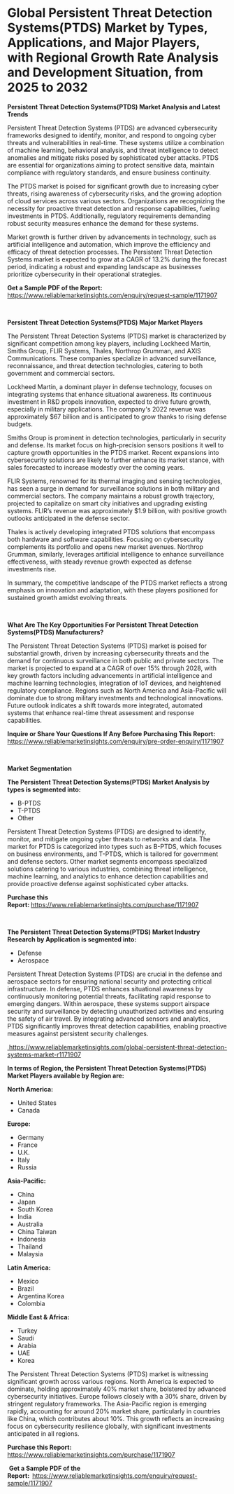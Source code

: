 <p><h1>Global Persistent Threat Detection Systems(PTDS) Market by Types, Applications, and Major Players, with Regional Growth Rate Analysis and Development Situation, from 2025 to 2032</h1></p><p><strong>Persistent Threat Detection Systems(PTDS) Market Analysis and Latest Trends</strong></p>
<p><p>Persistent Threat Detection Systems (PTDS) are advanced cybersecurity frameworks designed to identify, monitor, and respond to ongoing cyber threats and vulnerabilities in real-time. These systems utilize a combination of machine learning, behavioral analysis, and threat intelligence to detect anomalies and mitigate risks posed by sophisticated cyber attacks. PTDS are essential for organizations aiming to protect sensitive data, maintain compliance with regulatory standards, and ensure business continuity.</p><p>The PTDS market is poised for significant growth due to increasing cyber threats, rising awareness of cybersecurity risks, and the growing adoption of cloud services across various sectors. Organizations are recognizing the necessity for proactive threat detection and response capabilities, fueling investments in PTDS. Additionally, regulatory requirements demanding robust security measures enhance the demand for these systems.</p><p>Market growth is further driven by advancements in technology, such as artificial intelligence and automation, which improve the efficiency and efficacy of threat detection processes. The Persistent Threat Detection Systems market is expected to grow at a CAGR of 13.2% during the forecast period, indicating a robust and expanding landscape as businesses prioritize cybersecurity in their operational strategies.</p></p>
<p><strong>Get a Sample PDF of the Report:&nbsp;</strong> <a href="https://www.reliablemarketinsights.com/enquiry/request-sample/1171907?utm_campaign=3090&utm_medium=2&utm_source=Github&utm_content=ia&utm_term=16042025&utm_id=persistent-threat-detection-systemsptds">https://www.reliablemarketinsights.com/enquiry/request-sample/1171907</a></p>
<p>&nbsp;</p>
<p><strong>Persistent Threat Detection Systems(PTDS) Major Market Players</strong></p>
<p><p>The Persistent Threat Detection Systems (PTDS) market is characterized by significant competition among key players, including Lockheed Martin, Smiths Group, FLIR Systems, Thales, Northrop Grumman, and AXIS Communications. These companies specialize in advanced surveillance, reconnaissance, and threat detection technologies, catering to both government and commercial sectors.</p><p>Lockheed Martin, a dominant player in defense technology, focuses on integrating systems that enhance situational awareness. Its continuous investment in R&D propels innovation, expected to drive future growth, especially in military applications. The company's 2022 revenue was approximately $67 billion and is anticipated to grow thanks to rising defense budgets.</p><p>Smiths Group is prominent in detection technologies, particularly in security and defense. Its market focus on high-precision sensors positions it well to capture growth opportunities in the PTDS market. Recent expansions into cybersecurity solutions are likely to further enhance its market stance, with sales forecasted to increase modestly over the coming years.</p><p>FLIR Systems, renowned for its thermal imaging and sensing technologies, has seen a surge in demand for surveillance solutions in both military and commercial sectors. The company maintains a robust growth trajectory, projected to capitalize on smart city initiatives and upgrading existing systems. FLIR’s revenue was approximately $1.9 billion, with positive growth outlooks anticipated in the defense sector.</p><p>Thales is actively developing integrated PTDS solutions that encompass both hardware and software capabilities. Focusing on cybersecurity complements its portfolio and opens new market avenues. Northrop Grumman, similarly, leverages artificial intelligence to enhance surveillance effectiveness, with steady revenue growth expected as defense investments rise.</p><p>In summary, the competitive landscape of the PTDS market reflects a strong emphasis on innovation and adaptation, with these players positioned for sustained growth amidst evolving threats.</p></p>
<p>&nbsp;</p>
<p><strong>What Are The Key Opportunities For Persistent Threat Detection Systems(PTDS) Manufacturers?</strong></p>
<p><p>The Persistent Threat Detection Systems (PTDS) market is poised for substantial growth, driven by increasing cybersecurity threats and the demand for continuous surveillance in both public and private sectors. The market is projected to expand at a CAGR of over 15% through 2028, with key growth factors including advancements in artificial intelligence and machine learning technologies, integration of IoT devices, and heightened regulatory compliance. Regions such as North America and Asia-Pacific will dominate due to strong military investments and technological innovations. Future outlook indicates a shift towards more integrated, automated systems that enhance real-time threat assessment and response capabilities.</p></p>
<p><strong>Inquire or Share Your Questions If Any Before Purchasing This Report:</strong> <a href="https://www.reliablemarketinsights.com/enquiry/pre-order-enquiry/1171907?utm_campaign=3090&utm_medium=2&utm_source=Github&utm_content=ia&utm_term=16042025&utm_id=persistent-threat-detection-systemsptds">https://www.reliablemarketinsights.com/enquiry/pre-order-enquiry/1171907</a></p>
<p>&nbsp;</p>
<p><strong>Market Segmentation</strong></p>
<p><strong>The Persistent Threat Detection Systems(PTDS) Market Analysis by types is segmented into:</strong></p>
<p><ul><li>B-PTDS</li><li>T-PTDS</li><li>Other</li></ul></p>
<p><p>Persistent Threat Detection Systems (PTDS) are designed to identify, monitor, and mitigate ongoing cyber threats to networks and data. The market for PTDS is categorized into types such as B-PTDS, which focuses on business environments, and T-PTDS, which is tailored for government and defense sectors. Other market segments encompass specialized solutions catering to various industries, combining threat intelligence, machine learning, and analytics to enhance detection capabilities and provide proactive defense against sophisticated cyber attacks.</p></p>
<p><strong>Purchase this Report:&nbsp;</strong><a href="https://www.reliablemarketinsights.com/purchase/1171907?utm_campaign=3090&utm_medium=2&utm_source=Github&utm_content=ia&utm_term=16042025&utm_id=persistent-threat-detection-systemsptds">https://www.reliablemarketinsights.com/purchase/1171907</a></p>
<p>&nbsp;</p>
<p><strong>The Persistent Threat Detection Systems(PTDS) Market Industry Research by Application is segmented into:</strong></p>
<p><ul><li>Defense</li><li>Aerospace</li></ul></p>
<p><p>Persistent Threat Detection Systems (PTDS) are crucial in the defense and aerospace sectors for ensuring national security and protecting critical infrastructure. In defense, PTDS enhances situational awareness by continuously monitoring potential threats, facilitating rapid response to emerging dangers. Within aerospace, these systems support airspace security and surveillance by detecting unauthorized activities and ensuring the safety of air travel. By integrating advanced sensors and analytics, PTDS significantly improves threat detection capabilities, enabling proactive measures against persistent security challenges.</p></p>
<p><a href="https://www.reliablemarketinsights.com/global-persistent-threat-detection-systems-market-r1171907?utm_campaign=3090&utm_medium=2&utm_source=Github&utm_content=ia&utm_term=16042025&utm_id=persistent-threat-detection-systemsptds">&nbsp;https://www.reliablemarketinsights.com/global-persistent-threat-detection-systems-market-r1171907</a></p>
<p><strong>In terms of Region, the Persistent Threat Detection Systems(PTDS) Market Players available by Region are:</strong></p>
<p>
    <p> <strong> North America: </strong>
        <ul>
            <li>United States</li>
            <li>Canada</li>
        </ul>
        </p> 
    <p> <strong> Europe: </strong>
        <ul>
            <li>Germany</li>
            <li>France</li>
            <li>U.K.</li>
            <li>Italy</li>
            <li>Russia</li>
        </ul>
        </p> 
    <p> <strong> Asia-Pacific: </strong>
        <ul>
            <li>China</li>
            <li>Japan</li>
            <li>South Korea</li>
            <li>India</li>
            <li>Australia</li>
            <li>China Taiwan</li>
            <li>Indonesia</li>
            <li>Thailand</li>
            <li>Malaysia</li>
        </ul>
        </p> 
    <p> <strong> Latin America: </strong>
        <ul>
            <li>Mexico</li>
            <li>Brazil</li>
            <li>Argentina Korea</li>
            <li>Colombia</li>
        </ul>
        </p> 
    <p> <strong> Middle East & Africa: </strong>
        <ul>
            <li>Turkey</li>
            <li>Saudi</li>
            <li>Arabia</li>
            <li>UAE</li>
            <li>Korea</li>
        </ul>
    </p>
    </p>
<p><p>The Persistent Threat Detection Systems (PTDS) market is witnessing significant growth across various regions. North America is expected to dominate, holding approximately 40% market share, bolstered by advanced cybersecurity initiatives. Europe follows closely with a 30% share, driven by stringent regulatory frameworks. The Asia-Pacific region is emerging rapidly, accounting for around 20% market share, particularly in countries like China, which contributes about 10%. This growth reflects an increasing focus on cybersecurity resilience globally, with significant investments anticipated in all regions.</p></p>
<p><strong>Purchase this Report: </strong><a href="https://www.reliablemarketinsights.com/purchase/1171907?utm_campaign=3090&utm_medium=2&utm_source=Github&utm_content=ia&utm_term=16042025&utm_id=persistent-threat-detection-systemsptds">https://www.reliablemarketinsights.com/purchase/1171907</a></p>
<p>&nbsp;<strong>Get a Sample PDF of the Report:&nbsp;&nbsp;</strong><a href="https://www.reliablemarketinsights.com/enquiry/request-sample/1171907?utm_campaign=3090&utm_medium=2&utm_source=Github&utm_content=ia&utm_term=16042025&utm_id=persistent-threat-detection-systemsptds">https://www.reliablemarketinsights.com/enquiry/request-sample/1171907</a></p>
<p><strong></strong></p>
<p><p></p><p></p><p></p></p>